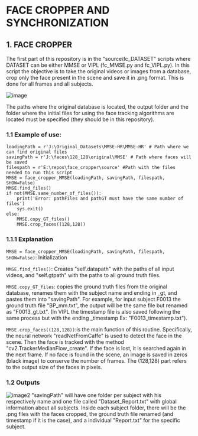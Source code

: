 # FACE CROPPER AND SYNCHRONIZATION

## 1. FACE CROPPER

The first part of this repository is in the "source\fc_DATASET" scripts where DATASET can be either MMSE or VIPL (fc_MMSE.py and fc_VIPL.py). In this script the objective is to take the original videos or images from a database, crop only the face present in the scene and save it in .png format. This is done for all frames and all subjects.

![image](https://drive.google.com/uc?export=view&id=17uNN8JKcwkXprIv-05VftcROwmXgdCgP)

The paths where the original database is located, the output folder and the folder where the initial files for using the face tracking algorithms are located must be specified (they should be in this repository).

### 1.1 Example of use:

```
loadingPath = r'J:\Original_Datasets\MMSE-HR\MMSE-HR' # Path where we can find original files
savingPath = r'J:\faces\128_128\original\MMSE' # Path where faces will be saved
filespath = r'E:\repos\face_cropper\source' #Path with the files needed to run this script
MMSE = face_cropper_MMSE(loadingPath, savingPath, filespath, SHOW=False)
MMSE.find_files()
if not(MMSE.same_number_of_files()):
    print('Error: pathFiles and pathGT must have the same number of files')
    sys.exit()
else:
    MMSE.copy_GT_files()
    MMSE.crop_faces((128,128))
```
### 1.1.1 Explanation

`MMSE = face_cropper_MMSE(loadingPath, savingPath, filespath, SHOW=False)`: Initialization

`MMSE.find_files()`: Creates "self.datapath" with the paths of all input videos, and "self.gtpath" with the paths to all ground truth files.

`MMSE.copy_GT_files`: copies the ground truth files from the original database, renames them with the subject name and ending in _gt, and pastes them into "savingPath". For example, for input subject F0013 the ground truth file "BP_mm.txt", the output will be the same file but renamed as "F0013_gt.txt". (In VIPL the timestamp file is also saved following the same process but with the ending _timestamp Ex: "F0013_timestamp.txt").

`MMSE.crop_faces((128,128))`:is the main function of this routine. Specifically, the neural network "readNetFromCaffe" is used to detect the face in the scene. Then the face is tracked with the method "cv2.TrackerMedianFlow_create". If the face is lost, it is searched again in the next frame. If no face is found in the scene, an image is saved in zeros (black image) to conserve the number of frames. The (128,128) part refers to the output size of the faces in pixels.

### 1.2 Outputs
![image2](https://drive.google.com/uc?export=view&id=1OwC9MEFVpZgKUTcHO0btrvZ90jrKzIWe)
"savingPath" will have one folder per subject with his respectively name and one file called "Dataset_Report.txt" with global information about all subjects. Inside each subject folder, there will be the .png files with the faces cropped, the ground truth file renamed (and timestamp if it is the case), and a individual "Report.txt" for the specific subject.